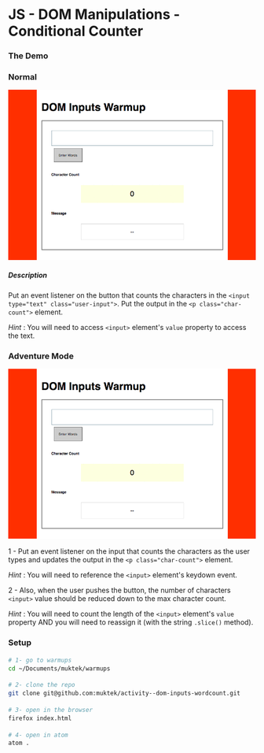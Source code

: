 # JS - DOM Manipulations - Conditional Counter

### The Demo

### Normal
![mockup](images/dom-inputs-warmup.gif)

##### Description
Put an event listener on the button that counts the characters in the `<input type="text" class="user-input">`. Put the output in the `<p class="char-count">` element.

*Hint* : You will need to access `<input>` element's `value` property to access the text.

### Adventure Mode

![mockup](images/dom-inputs-warmup.gif)

1 - Put an event listener on the input that counts the characters as the user types and updates the output in the `<p class="char-count">` element.

*Hint* : You will need to reference the `<input>` element's keydown event.

2 - Also, when the user pushes the button, the number of characters `<input>` value should be reduced down to the max character count.

*Hint* : You will need to count the length of the `<input>` element's `value` property AND you will need to reassign it (with the string `.slice()` method).

### Setup
```sh
# 1- go to warmups
cd ~/Documents/muktek/warmups

# 2- clone the repo
git clone git@github.com:muktek/activity--dom-inputs-wordcount.git

# 3- open in the browser
firefox index.html

# 4- open in atom
atom .
```
